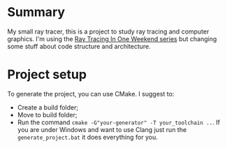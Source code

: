 # Summary
My small ray tracer, this is a project to study ray tracing and computer graphics. I'm using the [Ray Tracing In One Weekend series](https://raytracing.github.io/) but changing some stuff about code structure and architecture.

# Project setup
To generate the project, you can use CMake. 
I suggest to:
- Create a build folder;
- Move to build folder;
- Run the command `cmake -G"your-generator" -T your_toolchain ..`.
If you are under Windows and want to use Clang just run the `generate_project.bat` it does everything for you.
